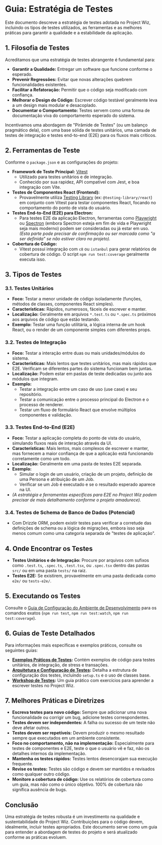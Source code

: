 # Guia: Estratégia de Testes

Este documento descreve a estratégia de testes adotada no Project Wiz, incluindo os tipos de testes utilizados, as ferramentas e as melhores práticas para garantir a qualidade e a estabilidade da aplicação.

## 1. Filosofia de Testes

Acreditamos que uma estratégia de testes abrangente é fundamental para:

*   **Garantir a Qualidade:** Entregar um software que funcione conforme o esperado.
*   **Prevenir Regressões:** Evitar que novas alterações quebrem funcionalidades existentes.
*   **Facilitar a Refatoração:** Permitir que o código seja modificado com confiança.
*   **Melhorar o Design do Código:** Escrever código testável geralmente leva a um design mais modular e desacoplado.
*   **Documentar o Comportamento:** Testes servem como uma forma de documentação viva do comportamento esperado do sistema.

Incentivamos uma abordagem de "Pirâmide de Testes" (ou um balanço pragmático dela), com uma base sólida de testes unitários, uma camada de testes de integração e testes end-to-end (E2E) para os fluxos mais críticos.

## 2. Ferramentas de Teste

Conforme o `package.json` e as configurações do projeto:

*   **Framework de Teste Principal:** [Vitest](https://vitest.dev/)
    *   Utilizado para testes unitários e de integração.
    *   Conhecido por sua rapidez, API compatível com Jest, e boa integração com Vite.
*   **Testes de Componentes React (Frontend):**
    *   Provavelmente utiliza [Testing Library](https://testing-library.com/docs/react-testing-library/intro/) (ex: `@testing-library/react`) em conjunto com Vitest para testar componentes React, focando no comportamento do ponto de vista do usuário.
*   **Testes End-to-End (E2E) para Electron:**
    *   Para testes E2E da aplicação Electron, ferramentas como [Playwright](https://playwright.dev/) ou [Spectron](https://www.electronjs.org/pt/docs/latest/tutorial/testing-spectron) (embora Spectron esteja em fim de vida e Playwright seja mais moderno) podem ser consideradas ou já estar em uso. *(Esta parte pode precisar de confirmação ou ser marcada como "a ser definida" se não estiver claro no projeto).*
*   **Cobertura de Código:**
    *   Vitest possui integração com `c8` ou `istanbul` para gerar relatórios de cobertura de código. O script `npm run test:coverage` geralmente executa isso.

## 3. Tipos de Testes

### 3.1. Testes Unitários

*   **Foco:** Testar a menor unidade de código isoladamente (funções, métodos de classes, componentes React simples).
*   **Características:** Rápidos, numerosos, fáceis de escrever e manter.
*   **Localização:** Geralmente em arquivos `*.test.ts` ou `*.spec.ts` próximos aos arquivos de código que estão testando.
*   **Exemplo:** Testar uma função utilitária, a lógica interna de um hook React, ou o render de um componente simples com diferentes props.

### 3.2. Testes de Integração

*   **Foco:** Testar a interação entre duas ou mais unidades/módulos do sistema.
*   **Características:** Mais lentos que testes unitários, mas mais rápidos que E2E. Verificam se diferentes partes do sistema funcionam bem juntas.
*   **Localização:** Podem estar em pastas de teste dedicadas ou junto aos módulos que integram.
*   **Exemplo:**
    *   Testar a integração entre um caso de uso (use case) e seu repositório.
    *   Testar a comunicação entre o processo principal do Electron e o processo de renderer.
    *   Testar um fluxo de formulário React que envolve múltiplos componentes e validação.

### 3.3. Testes End-to-End (E2E)

*   **Foco:** Testar a aplicação completa do ponto de vista do usuário, simulando fluxos reais de interação através da UI.
*   **Características:** Mais lentos, mais complexos de escrever e manter, mas fornecem a maior confiança de que a aplicação está funcionando corretamente como um todo.
*   **Localização:** Geralmente em uma pasta de testes E2E separada.
*   **Exemplo:**
    *   Simular o login de um usuário, criação de um projeto, definição de uma Persona e atribuição de um Job.
    *   Verificar se um Job é executado e se o resultado esperado aparece na UI.
*   *(A estratégia e ferramentas específicas para E2E no Project Wiz podem precisar de mais detalhamento conforme o projeto amadurece).*

### 3.4. Testes de Schema de Banco de Dados (Potencial)

*   Com Drizzle ORM, podem existir testes para verificar a corretude das definições de schema ou a lógica de migrações, embora isso seja menos comum como uma categoria separada de "testes de aplicação".

## 4. Onde Encontrar os Testes

*   **Testes Unitários e de Integração:** Procure por arquivos com sufixos como `.test.ts`, `.spec.ts`, `.test.tsx`, ou `.spec.tsx` dentro das pastas `src/` ou em uma pasta `tests/` na raiz.
*   **Testes E2E:** Se existirem, provavelmente em uma pasta dedicada como `e2e/` ou `tests-e2e/`.

## 5. Executando os Testes

Consulte o [Guia de Configuração do Ambiente de Desenvolvimento](./01-development-setup.md#8-executando-testes) para os comandos exatos (`npm run test`, `npm run test:watch`, `npm run test:coverage`).

## 6. Guias de Teste Detalhados

Para informações mais específicas e exemplos práticos, consulte os seguintes guias:

*   **[Exemplos Práticos de Testes](./03.1-practical-testing-examples.md):** Contém exemplos de código para testes unitários, de integração, de stress e transações.
*   **[Arquitetura e Configuração de Testes](./03.2-test-architecture-and-setup.md):** Detalha a estrutura de configuração dos testes, incluindo `setup.ts` e o uso de classes base.
*   **[Workshop de Testes](./03.3-testing-workshop.md):** Um guia prático com exercícios para aprender a escrever testes no Project Wiz.

## 7. Melhores Práticas e Diretrizes

*   **Escreva testes para novo código:** Sempre que adicionar uma nova funcionalidade ou corrigir um bug, adicione testes correspondentes.
*   **Testes devem ser independentes:** A falha ou sucesso de um teste não deve afetar outros.
*   **Testes devem ser repetíveis:** Devem produzir o mesmo resultado sempre que executados em um ambiente consistente.
*   **Foco no comportamento, não na implementação:** Especialmente para testes de componentes e E2E, teste o que o usuário vê e faz, não os detalhes internos da implementação.
*   **Mantenha os testes rápidos:** Testes lentos desencorajam sua execução frequente.
*   **Revise os testes:** Testes são código e devem ser mantidos e revisados como qualquer outro código.
*   **Monitore a cobertura de código:** Use os relatórios de cobertura como um guia, mas não como o único objetivo. 100% de cobertura não significa ausência de bugs.

## Conclusão

Uma estratégia de testes robusta é um investimento na qualidade e sustentabilidade do Project Wiz. Contribuições para o código devem, idealmente, incluir testes apropriados. Este documento serve como um guia para entender a abordagem de testes do projeto e será atualizado conforme as práticas evoluem.
